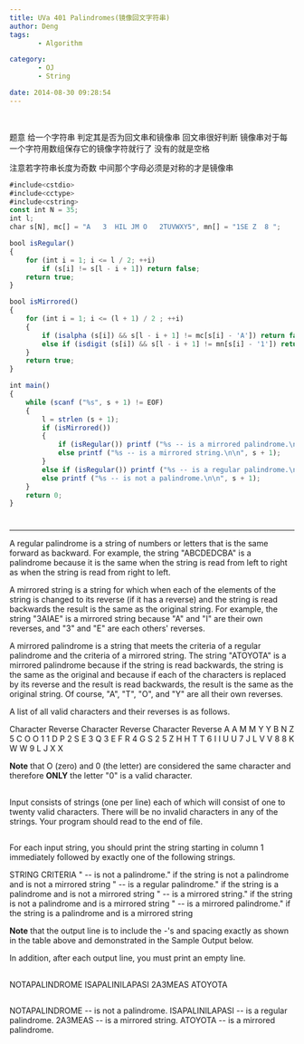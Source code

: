 ```yaml
---
title: UVa 401 Palindromes(镜像回文字符串)
author: Deng
tags: 
       - Algorithm

category: 
       - OJ
       - String

date: 2014-08-30 09:28:54
---
```

﻿﻿

题意 给一个字符串 判定其是否为回文串和镜像串 回文串很好判断 镜像串对于每一个字符用数组保存它的镜像字符就行了 没有的就是空格

注意若字符串长度为奇数 中间那个字母必须是对称的才是镜像串

```js 
#include<cstdio>
#include<cctype>
#include<cstring>
const int N = 35;
int l;
char s[N], mc[] = "A   3  HIL JM O   2TUVWXY5", mn[] = "1SE Z  8 ";

bool isRegular()
{
    for (int i = 1; i <= l / 2; ++i)
        if (s[i] != s[l - i + 1]) return false;
    return true;
}

bool isMirrored()
{
    for (int i = 1; i <= (l + 1) / 2 ; ++i)
    {
        if (isalpha (s[i]) && s[l - i + 1] != mc[s[i] - 'A']) return false;
        else if (isdigit (s[i]) && s[l - i + 1] != mn[s[i] - '1']) return false;
    }
    return true;
}

int main()
{
    while (scanf ("%s", s + 1) != EOF)
    {
        l = strlen (s + 1);
        if (isMirrored())
        {
            if (isRegular()) printf ("%s -- is a mirrored palindrome.\n\n", s + 1);
            else printf ("%s -- is a mirrored string.\n\n", s + 1);
        }
        else if (isRegular()) printf ("%s -- is a regular palindrome.\n\n", s + 1);
        else printf ("%s -- is not a palindrome.\n\n", s + 1);
    }
    return 0;
}
```

#

****

A regular palindrome is a string of numbers or letters that is the same forward as backward. For example, the string "ABCDEDCBA" is a palindrome because it is the same when the string is read from left to right as when the string is read from right to left.

A mirrored string is a string for which when each of the elements of the string is changed to its reverse (if it has a reverse) and the string is read backwards the result is the same as the original string. For example, the string "3AIAE" is a mirrored string because "A" and "I" are their own reverses, and "3" and "E" are each others' reverses.

A mirrored palindrome is a string that meets the criteria of a regular palindrome and the criteria of a mirrored string. The string "ATOYOTA" is a mirrored palindrome because if the string is read backwards, the string is the same as the original and because if each of the characters is replaced by its reverse and the result is read backwards, the result is the same as the original string. Of course, "A", "T", "O", and "Y" are all their own reverses.

A list of all valid characters and their reverses is as follows.

Character Reverse Character Reverse Character Reverse A A M M Y Y B  N  Z 5 C  O O 1 1 D  P  2 S E 3 Q  3 E F  R  4 G  S 2 5 Z H H T T 6 I I U U 7 J L V V 8 8 K  W W 9 L J X X

**Note** that O (zero) and 0 (the letter) are considered the same character and therefore **ONLY** the letter "0" is a valid character.

##

Input consists of strings (one per line) each of which will consist of one to twenty valid characters. There will be no invalid characters in any of the strings. Your program should read to the end of file.

##

For each input string, you should print the string starting in column 1 immediately followed by exactly one of the following strings.

STRING CRITERIA " -- is not a palindrome." if the string is not a palindrome and is not a mirrored string " -- is a regular palindrome." if the string is a palindrome and is not a mirrored string " -- is a mirrored string." if the string is not a palindrome and is a mirrored string " -- is a mirrored palindrome." if the string is a palindrome and is a mirrored string

**Note** that the output line is to include the -'s and spacing exactly as shown in the table above and demonstrated in the Sample Output below.

In addition, after each output line, you must print an empty line.

##

NOTAPALINDROME ISAPALINILAPASI 2A3MEAS ATOYOTA

##

NOTAPALINDROME -- is not a palindrome. ISAPALINILAPASI -- is a regular palindrome. 2A3MEAS -- is a mirrored string. ATOYOTA -- is a mirrored palindrome.